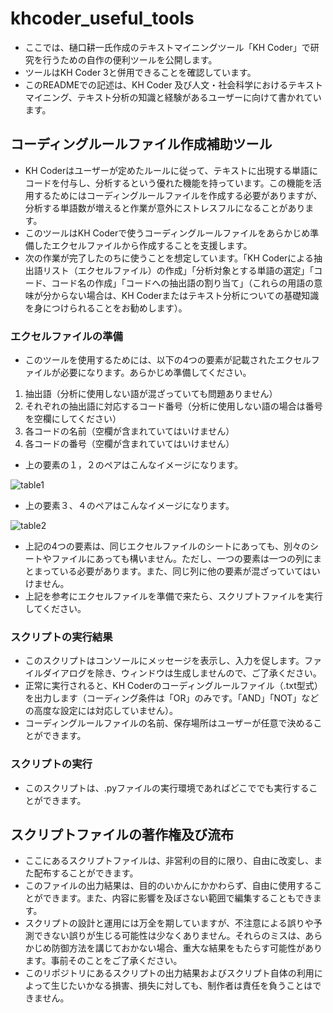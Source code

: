 # khcoder_useful_tools
- ここでは、樋口耕一氏作成のテキストマイニングツール「KH Coder」で研究を行うための自作の便利ツールを公開します。
- ツールはKH Coder 3と併用できることを確認しています。
- このREADMEでの記述は、KH Coder 及び人文・社会科学におけるテキストマイニング、テキスト分析の知識と経験があるユーザーに向けて書かれています。

## コーディングルールファイル作成補助ツール
- KH Coderはユーザーが定めたルールに従って、テキストに出現する単語にコードを付与し、分析するという優れた機能を持っています。この機能を活用するためにはコーディングルールファイルを作成する必要がありますが、分析する単語数が増えると作業が意外にストレスフルになることがあります。
- このツールはKH Coderで使うコーディングルールファイルをあらかじめ準備したエクセルファイルから作成することを支援します。
- 次の作業が完了したのちに使うことを想定しています。「KH Coderによる抽出語リスト（エクセルファイル）の作成」「分析対象とする単語の選定」「コード、コード名の作成」「コードへの抽出語の割り当て」（これらの用語の意味が分からない場合は、KH Coderまたはテキスト分析についての基礎知識を身につけられることをお勧めします）。
### エクセルファイルの準備
- このツールを使用するためには、以下の4つの要素が記載されたエクセルファイルが必要になります。あらかじめ準備してください。
1. 抽出語（分析に使用しない語が混ざっていても問題ありません）
2. それぞれの抽出語に対応するコード番号（分析に使用しない語の場合は番号を空欄にしてください）
3. 各コードの名前（空欄が含まれていてはいけません）
4. 各コードの番号（空欄が含まれていてはいけません）

- 上の要素の１，２のペアはこんなイメージになります。

![table1](https://user-images.githubusercontent.com/71582166/130348804-a912fd85-70d3-4f96-b801-ff1f693ed8f7.jpg)

- 上の要素３、４のペアはこんなイメージになります。

![table2](https://user-images.githubusercontent.com/71582166/130348982-82d28b06-4cbc-4c99-803f-e0bf2d0c42ea.jpg)

- 上記の4つの要素は、同じエクセルファイルのシートにあっても、別々のシートやファイルにあっても構いません。ただし、一つの要素は一つの列にまとまっている必要があります。また、同じ列に他の要素が混ざっていてはいけません。
- 上記を参考にエクセルファイルを準備で来たら、スクリプトファイルを実行してください。
### スクリプトの実行結果
- このスクリプトはコンソールにメッセージを表示し、入力を促します。ファイルダイアログを除き、ウィンドウは生成しませんので、ご了承ください。
- 正常に実行されると、KH Coderのコーディングルールファイル（.txt型式）を出力します（コーディング条件は「OR」のみです。「AND」「NOT」などの高度な設定には対応していません）。
- コーディングルールファイルの名前、保存場所はユーザーが任意で決めることができます。
### スクリプトの実行
- このスクリプトは、.pyファイルの実行環境であればどこででも実行することができます。



## スクリプトファイルの著作権及び流布  
- ここにあるスクリプトファイルは、非営利の目的に限り、自由に改変し、また配布することができます。
- このファイルの出力結果は、目的のいかんにかかわらず、自由に使用することができます。また、内容に影響を及ぼさない範囲で編集することもできます。  
- スクリプトの設計と運用には万全を期していますが、不注意による誤りや予測できない誤りが生じる可能性は少なくありません。それらのミスは、あらかじめ防御方法を講じておかない場合、重大な結果をもたらす可能性があります。事前そのことをご了承ください。  
- このリポジトリにあるスクリプトの出力結果およびスクリプト自体の利用によって生じたいかなる損害、損失に対しても、制作者は責任を負うことはできません。
